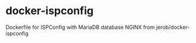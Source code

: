 # docker-ispconfig
Dockerfile for ISPConfig with MariaDB database NGINX from jerob/docker-ispconfig
